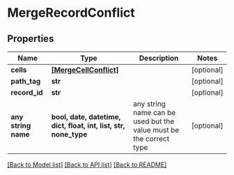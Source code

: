 # MergeRecordConflict


## Properties
Name | Type | Description | Notes
------------ | ------------- | ------------- | -------------
**cells** | [**[MergeCellConflict]**](MergeCellConflict.md) |  | [optional] 
**path_tag** | **str** |  | [optional] 
**record_id** | **str** |  | [optional] 
**any string name** | **bool, date, datetime, dict, float, int, list, str, none_type** | any string name can be used but the value must be the correct type | [optional]

[[Back to Model list]](../README.md#documentation-for-models) [[Back to API list]](../README.md#documentation-for-api-endpoints) [[Back to README]](../README.md)


